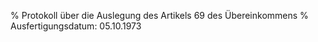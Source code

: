 % Protokoll über die Auslegung des Artikels 69 des Übereinkommens
% Ausfertigungsdatum: 05.10.1973
 
